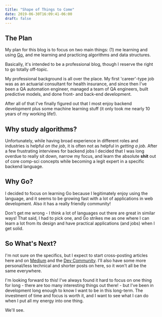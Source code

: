 ```yaml
---
title: "Shape of Things to Come"
date: 2019-06-30T16:09:41-06:00
draft: false
---
```

## The Plan
My plan for this blog is to focus on two main things: (1) me learning and
using [Go](https://golang.org/), and me learning and practicing algorithms
and data structures.

Basically, it's intended to be a professional blog, though I reserve the right
to go totally off-topic.

My professional background is all over the place. My first 'career'-type job
was as an actuarial consultant for health insurance, and since then I've
been a QA automation engineer, managed a team of QA engineers, built predictive
models, and done front- and back-end development.

After all of that I've finally figured out that I most enjoy backend development
plus some machine learning stuff (it only took me nearly 10 years of my
working life!).

## Why study algorithms?
Unfortunately, while having broad experience in different roles and industries
is helpful _on the job_, it is often not as helpful in _getting a job_. After
a few frustrating interviews for backend jobs I decided that I was
long overdue to really sit down, narrow my focus, and learn the absolute
**shit** out of core comp-sci concepts while becoming a legit expert in a
specific backend language.

## Why Go?
I decided to focus on learning Go because I legitimately enjoy using the
language, and it seems to be growing fast with a lot of applications in
web development. Also it has a really friendly community!

Don't get me wrong - I think a lot of languages out there are great in similar
ways! That said, I had to pick one, and Go strikes me as one where I can learn
a lot from its design and have practical applications (and jobs) when I get
solid.

## So What's Next?
I'm not sure on the specifics, but I expect to start cross-posting articles 
here and on [Medium](https://medium.com/) and the
[Dev Community](https://dev.to/). I'll also have some more personal/less
technical and shorter posts on here, so it won't all be the same everywhere.

I'm looking forward to this! I've always found it hard to focus on one thing
for long - there are too many interesting things out there! - but I've been
in development long enough to know I want to be in this long-term. The
investment of time and focus is worth it, and I want to see what I can do
when I put all my energy into one thing.

We'll see. 

